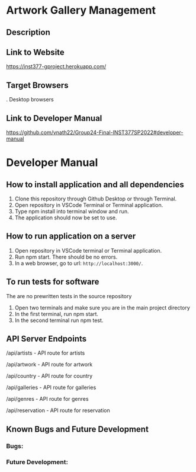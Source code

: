 # Artwork Gallery Management

## Description

## Link to Website
https://inst377-gproject.herokuapp.com/

## Target Browsers
. Desktop browsers

## Link to Developer Manual
https://github.com/vnath22/Group24-Final-INST377SP2022#developer-manual

# Developer Manual

## How to install application and all dependencies
1. Clone this repository through Github Desktop or through Terminal.
2. Open repository in VSCode Terminal or Terminal application.
3. Type npm install into terminal window and run.
4. The application should now be set to use.

## How to run application on a server
1. Open repository in VSCode terminal or Terminal application.
2. Run npm start. There should be no errors.
3. In a web browser, go to url: `http://localhost:3000/`.

## To run tests for software
The are no prewritten tests in the source repository

1. Open two terminals and make sure you are in the main project directory
2. In the first terminal, run npm start.
3. In the second terminal run npm test.

## API Server Endpoints
/api/artists - API route for artists

/api/artwork - API route for artwork

/api/country - API route for country

/api/galleries - API route for galleries

/api/genres - API route for genres

/api/reservation - API route for reservation

## Known Bugs and Future Development
### Bugs:




### Future Development:


